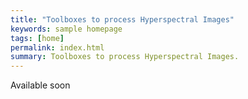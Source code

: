 ```yaml
---
title: "Toolboxes to process Hyperspectral Images"
keywords: sample homepage
tags: [home]
permalink: index.html
summary: Toolboxes to process Hyperspectral Images.
---
```

Available soon
